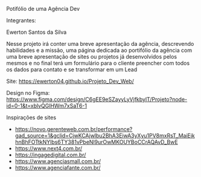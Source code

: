 Potifólio de uma Agência Dev

Integrantes:

Ewerton Santos da Silva

Nesse projeto irá conter uma breve apresentação da agência, descrevendo habilidades e a missão, uma página dedicada ao portifólio da agência com uma breve apresentação de sites ou projetos já desenvolvidos pelos mesmos e no final terá um formulário para o cliente preencher com todos os dados para contato e se transformar em um Lead

Site: https://ewerton04.github.io/Projeto_Dev_Web/

Design no Figma: https://www.figma.com/design/C6gEE9eSZayyLyVjfkbylT/Projeto?node-id=0-1&t=xblvQGlHWm7xSaT6-1

Inspirações de sites

- https://novo.gerenteweb.com.br/performance?gad_source=1&gclid=CjwKCAjwlbu2BhA3EiwA3yXyu1PV8mxRsT_MaiEjkhnBhFOTtkNYlbs6TY381vPbeNl9urOwMKOUYBoCCrAQAvD_BwE
- https://www.next4.com.br/
- https://ingagedigital.com.br/
- https://www.agenciasmall.com.br/
- https://www.agenciafante.com.br/
